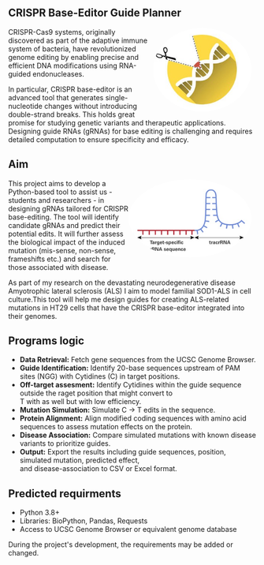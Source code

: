 ## CRISPR Base-Editor Guide Planner
<img src="CRISPR BE.jpg" align="right" width="200" style="border-radius: 50%; margin-right: 10px;"> CRISPR-Cas9 systems, originally discovered as part of the adaptive immune system of bacteria, have revolutionized genome editing by enabling precise and efficient DNA modifications using RNA-guided endonucleases. 

In particular, CRISPR base-editor is an advanced tool that generates single-nucleotide changes without introducing double-strand breaks. This holds great promise for studying genetic variants and therapeutic applications. Designing guide RNAs (gRNAs) for base editing is challenging and requires detailed computation to ensure specificity and efficacy. 

## Aim
<img src="sgRNA.jpg" align="right"  width="250" style="border-radius: 50%; margin-right: 10px;">
<p>This project aims to develop a Python-based tool to assist us - students and researchers - in designing gRNAs tailored for CRISPR base-editing. The tool will identify candidate gRNAs and predict their potential edits. It will further assess the biological impact of the induced mutation (mis-sense, non-sense, frameshifts etc.) and search for those associated with disease.</p>

<p>As part of my research on the devastating neurodegenerative disease Amyotrophic lateral sclerosis (ALS) I aim to model familial SOD1-ALS in cell culture.This tool will help me design guides for creating ALS-related mutations in HT29 cells that have the CRISPR base-editor integrated into their genomes.</p>

## Programs logic 

- **Data Retrieval:** Fetch gene sequences from the UCSC Genome Browser.
- **Guide Identification:** Identify 20-base sequences upstream of PAM sites (NGG) with Cytidines (C) in target positions.
- **Off-target assesment:** Identify Cytidines within the guide sequence outside the raget position that might convert to <br> T with as well but with low efficiency. 
- **Mutation Simulation:** Simulate C → T edits in the sequence.
- **Protein Alignment:** Align modified coding sequences with amino acid sequences to assess mutation effects on the protein.
- **Disease Association:** Compare simulated mutations with known disease variants to prioritize guides.
- **Output:** Export the results including guide sequences, position, simulated mutation, predicted effect,<br> and disease-association to CSV or Excel format.

## Predicted requirments
- Python 3.8+
- Libraries: BioPython, Pandas, Requests
- Access to UCSC Genome Browser or equivalent genome database

During the project's development, the requirements may be added or changed.  
